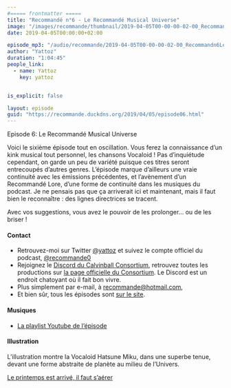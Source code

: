 ```yaml
---
#===== frontmatter =====
title: "Recommandé n°6 - Le Recommandé Musical Universe"
image: "/images/recommande/thumbnail/2019-04-05T00-00-00-02-00_Recommandn6LeRecommandMusicalUniverse.jpg"
date: 2019-04-05T00:00:00+02:00

episode_mp3: "/audio/recommande/2019-04-05T00-00-00-02-00_Recommandn6LeRecommandMusicalUniverse.mp3"
author: "Yattoz"
duration: "1:04:45"
people_link: 
  - name: Yattoz
    key: yattoz


is_explicit: false

layout: episode
guid: "https://recommande.duckdns.org/2019/04/05/episode06.html"
---
```


<PodcastHeader/>

<!-- ECRIRE LA DESCRIPTION DE L'EPISODE SOUS CETTE LIGNE -->


 Episode 6: Le Recommandé Musical Universe 

<p>Voici le sixième épisode tout en oscillation. Vous ferez la connaissance d’un kink musical tout personnel, les chansons Vocaloid ! Pas d’inquiétude cependant, on garde un peu de variété puisque ces titres seront entrecoupés d’autres genres. L’épisode marque d’ailleurs une vraie continuité avec les émissions précédentes, et l’avènement d’un Recommandé Lore, d’une forme de continuité dans les musiques du podcast. Je ne pensais pas que ça arriverait ici et maintenant, mais il faut bien le reconnaître : des lignes directrices se tracent.</p>

<p>Avec vos suggestions, vous avez le pouvoir de les prolonger… ou de les briser !</p>

<h4>Contact</h4>

<ul>
  <li>Retrouvez-moi sur Twitter <a href="https://twitter.com/yattoz" rel="nofollow">@yattoz</a> et suivez le compte officiel du podcast, <a href="https://twitter.com/recommande0" rel="nofollow">@recommande0</a></li>
  <li>Rejoignez le <a href="https://discord.gg/4RnA9v7" rel="nofollow">Discord du Calvinball Consortium</a>, retrouvez toutes les productions sur <a href="https://calvinballradio.wordpress.com/" rel="nofollow">la page officielle du Consortium</a>. Le Discord est un endroit chatoyant où il fait bon vivre.</li>
  <li>Plus simplement par e-mail, à <a href="mailto:recommande@hotmail.com" rel="nofollow">recommande@hotmail.com</a>,</li>
  <li>Et bien sûr, tous les épisodes sont <a href="https://recommande.duckdns.org" rel="nofollow">sur le site</a>.</li>
</ul>

<h4>Musiques</h4>

<ul>
  <li><a href="https://www.youtube.com/playlist?list=PLNjXbZkItxtYnKKArTzVllfJwfEii5hPG" rel="nofollow">La playlist Youtube de l’épisode</a></li>
</ul>

<h4>Illustration</h4>

<p>L’illustration montre la Vocaloid Hatsune Miku, dans une superbe tenue, devant une forme abstraite de planète au milieu de l’Univers.</p>

<p><a href="https://www.youtube.com/watch?v=0MIK7bb69xk" rel="nofollow">Le printemps est arrivé, il faut s’aérer</a></p>


